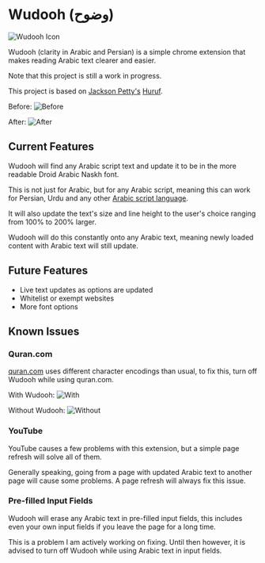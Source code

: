 # Wudooh (وضوح)
![Wudooh Icon](https://github.com/basshelal/Wudooh/blob/master/assets/icon256c.png)

Wudooh (clarity in Arabic and Persian) is a simple chrome extension 
that makes reading Arabic text clearer and easier.

Note that this project is still a work in progress.

This project is based on [Jackson Petty's](https://github.com/jopetty) 
[Huruf](https://github.com/jopetty/Huruf).

Before:
![Before](https://github.com/basshelal/Wudooh/blob/master/pictures/Before.PNG)

After:
![After](https://github.com/basshelal/Wudooh/blob/master/pictures/After.PNG)

## Current Features
Wudooh will find any Arabic script text and update it to be in the more readable
Droid Arabic Naskh font.

This is not just for Arabic, but for any Arabic script, meaning this can work 
for Persian, Urdu and any other 
[Arabic script language](https://en.wikipedia.org/wiki/Arabic_script).

It will also update the text's size and line height to the user's choice ranging 
from 100% to 200% larger.

Wudooh will do this constantly onto any Arabic text, meaning newly loaded content
with Arabic text will still update.

## Future Features
* Live text updates as options are updated
* Whitelist or exempt websites
* More font options

## Known Issues

### Quran.com

[quran.com](https://quran.com/) uses different character encodings than usual, to fix this,
 turn off Wudooh while using quran.com.
 
With Wudooh:
![With](https://github.com/basshelal/Wudooh/blob/master/pictures/QuranWith.PNG)

Without Wudooh:
![Without](https://github.com/basshelal/Wudooh/blob/master/pictures/QuranWithout.PNG)
 
### YouTube

YouTube causes a few problems with this extension, but a simple page refresh will solve all of them.

Generally speaking, going from a page with updated Arabic text to another page will cause some problems.
A page refresh will always fix this issue.

### Pre-filled Input Fields

Wudooh will erase any Arabic text in pre-filled input fields,
this includes even your own input fields if you leave the page for a long time.

This is a problem I am actively working on fixing. 
Until then however, it is advised to turn off Wudooh while using Arabic text in input fields.
